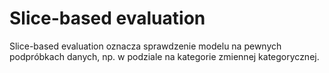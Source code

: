 # Slice-based evaluation
Slice-based evaluation oznacza sprawdzenie modelu na pewnych podpróbkach danych, np. w podziale na kategorie zmiennej kategorycznej.